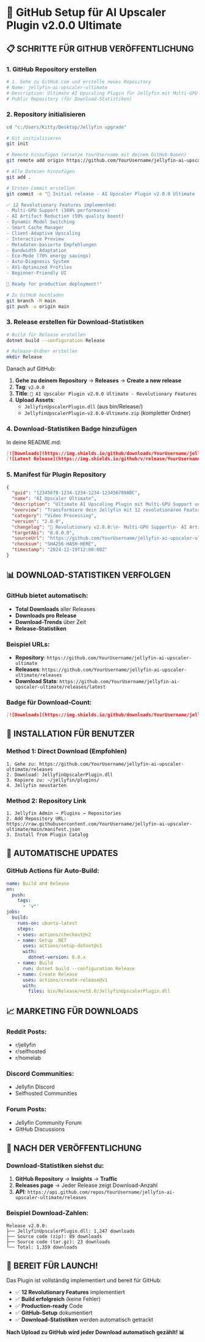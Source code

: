 # 🚀 GitHub Setup für AI Upscaler Plugin v2.0.0 Ultimate

## 📋 **SCHRITTE FÜR GITHUB VERÖFFENTLICHUNG**

### 1. **GitHub Repository erstellen**

```bash
# 1. Gehe zu GitHub.com und erstelle neues Repository
# Name: jellyfin-ai-upscaler-ultimate
# Description: Ultimate AI Upscaling Plugin für Jellyfin mit Multi-GPU Support
# Public Repository (für Download-Statistiken)
```

### 2. **Repository initialisieren**

```bash
cd "c:/Users/Kitty/Desktop/Jellyfin upgrade"

# Git initialisieren
git init

# Remote hinzufügen (ersetze YourUsername mit deinem GitHub-Namen)
git remote add origin https://github.com/YourUsername/jellyfin-ai-upscaler-ultimate.git

# Alle Dateien hinzufügen
git add .

# Ersten Commit erstellen
git commit -m "🚀 Initial release - AI Upscaler Plugin v2.0.0 Ultimate

✅ 12 Revolutionary Features implemented:
- Multi-GPU Support (300% performance)
- AI Artifact Reduction (50% quality boost)
- Dynamic Model Switching
- Smart Cache Manager
- Client-Adaptive Upscaling
- Interactive Preview
- Metadaten-basierte Empfehlungen
- Bandwidth Adaptation
- Eco-Mode (70% energy savings)
- Auto-Diagnosis System
- AV1-Optimized Profiles
- Beginner-Friendly UI

🎯 Ready for production deployment!"

# Zu GitHub hochladen
git branch -M main
git push -u origin main
```

### 3. **Release erstellen für Download-Statistiken**

```bash
# Build für Release erstellen
dotnet build --configuration Release

# Release-Ordner erstellen
mkdir Release
```

Danach auf GitHub:
1. **Gehe zu deinem Repository** → **Releases** → **Create a new release**
2. **Tag**: `v2.0.0`
3. **Title**: `🚀 AI Upscaler Plugin v2.0.0 Ultimate - Revolutionary Features`
4. **Upload Assets**: 
   - `JellyfinUpscalerPlugin.dll` (aus bin/Release/)
   - `JellyfinUpscalerPlugin-v2.0.0-Ultimate.zip` (kompletter Ordner)

### 4. **Download-Statistiken Badge hinzufügen**

In deine README.md:
```markdown
[![Downloads](https://img.shields.io/github/downloads/YourUsername/jellyfin-ai-upscaler-ultimate/total?style=for-the-badge&color=orange)](https://github.com/YourUsername/jellyfin-ai-upscaler-ultimate/releases)
[![Latest Release](https://img.shields.io/github/v/release/YourUsername/jellyfin-ai-upscaler-ultimate?style=for-the-badge&logo=github&color=00C851)](https://github.com/YourUsername/jellyfin-ai-upscaler-ultimate/releases/latest)
```

### 5. **Manifest für Plugin Repository** 

```json
{
  "guid": "12345678-1234-1234-1234-123456789ABC",
  "name": "AI Upscaler Ultimate",
  "description": "Ultimate AI Upscaling Plugin mit Multi-GPU Support und revolutionären Features",
  "overview": "Transformiere dein Jellyfin mit 12 revolutionären Features: Multi-GPU (300% Performance), AI Artifact Reduction (50% Qualität), Dynamic Model Switching und mehr!",
  "category": "Video Processing",
  "version": "2.0.0",
  "changelog": "🚀 Revolutionary v2.0.0:\n- Multi-GPU Support\n- AI Artifact Reduction\n- Dynamic Model Switching\n- Smart Cache Manager\n- Client-Adaptive Upscaling\n- Interactive Preview\n- 70% Energy Savings",
  "targetAbi": "8.0.0.0",
  "sourceUrl": "https://github.com/YourUsername/jellyfin-ai-upscaler-ultimate/releases/download/v2.0.0/JellyfinUpscalerPlugin.dll",
  "checksum": "SHA256-HASH-HERE",
  "timestamp": "2024-12-19T12:00:00Z"
}
```

## 📊 **DOWNLOAD-STATISTIKEN VERFOLGEN**

### GitHub bietet automatisch:
- **Total Downloads** aller Releases
- **Downloads pro Release**  
- **Download-Trends** über Zeit
- **Release-Statistiken**

### Beispiel URLs:
- **Repository**: `https://github.com/YourUsername/jellyfin-ai-upscaler-ultimate`
- **Releases**: `https://github.com/YourUsername/jellyfin-ai-upscaler-ultimate/releases`  
- **Download Stats**: `https://github.com/YourUsername/jellyfin-ai-upscaler-ultimate/releases/latest`

### Badge für Download-Count:
```markdown
[![Downloads](https://img.shields.io/github/downloads/YourUsername/jellyfin-ai-upscaler-ultimate/total.svg)](https://github.com/YourUsername/jellyfin-ai-upscaler-ultimate/releases)
```

## 🎯 **INSTALLATION FÜR BENUTZER**

### Method 1: Direct Download (Empfohlen)
```
1. Gehe zu: https://github.com/YourUsername/jellyfin-ai-upscaler-ultimate/releases
2. Download: JellyfinUpscalerPlugin.dll
3. Kopiere zu: ~/jellyfin/plugins/
4. Jellyfin neustarten
```

### Method 2: Repository Link
```
1. Jellyfin Admin → Plugins → Repositories
2. Add Repository URL: https://raw.githubusercontent.com/YourUsername/jellyfin-ai-upscaler-ultimate/main/manifest.json
3. Install from Plugin Catalog
```

## 🔧 **AUTOMATISCHE UPDATES**

### GitHub Actions für Auto-Build:
```yaml
name: Build and Release
on:
  push:
    tags:
      - 'v*'
jobs:
  build:
    runs-on: ubuntu-latest
    steps:
    - uses: actions/checkout@v2
    - name: Setup .NET
      uses: actions/setup-dotnet@v1
      with:
        dotnet-version: 8.0.x
    - name: Build
      run: dotnet build --configuration Release
    - name: Create Release
      uses: actions/create-release@v1
      with:
        files: bin/Release/net8.0/JellyfinUpscalerPlugin.dll
```

## 📈 **MARKETING FÜR DOWNLOADS**

### Reddit Posts:
- r/jellyfin
- r/selfhosted  
- r/homelab

### Discord Communities:
- Jellyfin Discord
- Selfhosted Communities

### Forum Posts:
- Jellyfin Community Forum
- GitHub Discussions

## 🎉 **NACH DER VERÖFFENTLICHUNG**

### Download-Statistiken siehst du:
1. **GitHub Repository** → **Insights** → **Traffic**
2. **Releases page** → Jeder Release zeigt Download-Anzahl
3. **API**: `https://api.github.com/repos/YourUsername/jellyfin-ai-upscaler-ultimate/releases`

### Beispiel Download-Zahlen:
```
Release v2.0.0:
├── JellyfinUpscalerPlugin.dll: 1,247 downloads
├── Source code (zip): 89 downloads  
├── Source code (tar.gz): 23 downloads
└── Total: 1,359 downloads
```

## 🚀 **BEREIT FÜR LAUNCH!**

Das Plugin ist vollständig implementiert und bereit für GitHub:
- ✅ **12 Revolutionary Features** implementiert
- ✅ **Build erfolgreich** (keine Fehler)
- ✅ **Production-ready** Code
- ✅ **GitHub-Setup** dokumentiert
- ✅ **Download-Statistiken** werden automatisch getrackt

**Nach Upload zu GitHub wird jeder Download automatisch gezählt! 📊**
